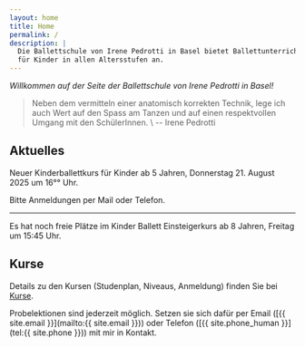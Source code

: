 ```yaml
---
layout: home
title: Home
permalink: /
description: |
  Die Ballettschule von Irene Pedrotti in Basel bietet Ballettunterricht
  für Kinder in allen Altersstufen an.
---
```


_Willkommen auf der Seite der Ballettschule von Irene Pedrotti in Basel!_

> Neben dem vermitteln einer anatomisch korrekten Technik, lege ich auch Wert auf den Spass am Tanzen und auf einen respektvollen Umgang mit den SchülerInnen. \\
> -- Irene Pedrotti

<!-- TODO: Rundes Bild -->

## Aktuelles

Neuer Kinderballettkurs für Kinder ab 5 Jahren, Donnerstag 21. August 2025 um 16°° Uhr.

Bitte Anmeldungen per Mail oder Telefon.

---

Es hat noch freie Plätze im Kinder Ballett Einsteigerkurs ab 8 Jahren, Freitag um 15:45 Uhr.

## Kurse

Details zu den Kursen (Studenplan, Niveaus, Anmeldung) finden Sie bei [Kurse](/kurse/).

Probelektionen sind jederzeit möglich. Setzen sie sich dafür per Email ([{{ site.email }}](mailto:{{ site.email }})) oder Telefon ([{{ site.phone_human }}](tel:{{ site.phone }})) mit mir in Kontakt.
